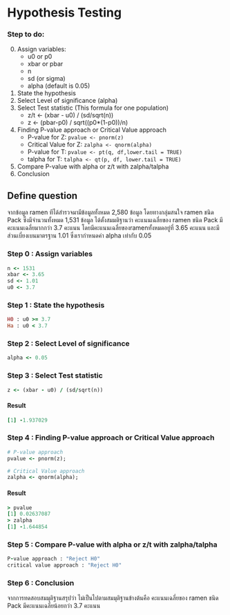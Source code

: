 # Hypothesis Testing

### Step to do:

0. Assign variables:
   - u0 or p0
   - xbar or pbar
   - n
   - sd (or sigma)
   - alpha (default is 0.05)
1. State the hypothesis
2. Select Level of significance (alpha)
3. Select Test statistic (This formula for one population)
   - z/t <- (xbar - u0) / (sd/sqrt(n))
   - z <- (pbar-p0) / sqrt((p0\*(1-p0))/n)
4. Finding P-value approach or Critical Value approach
   - P-value for Z: `pvalue <- pnorm(z)`
   - Critical Value for Z: `zalpha <- qnorm(alpha)`
   - P-value for T: `pvalue <- pt(q, df,lower.tail = TRUE)`
   - talpha for T: `talpha <- qt(p, df, lower.tail = TRUE)`
5. Compare P-value with alpha or z/t with zalpha/talpha
6. Conclusion
## Define question
จากข้อมูล ramen ทีได้สำรวจมามีข้อมูลทั้งหมด 2,580 ข้อมูล โดยทางกลุ่มสนใจ ramen ชนิด Pack ซึ่งมีจำนวนทั้งหมด 1,531 ข้อมูล ได้ตั้งสมมติฐานว่า คะแนนเฉลี่ยของ ramen ชนิด Pack มีคะแนนเฉลี่ยมากกว่า 3.7 คะแนน
โดยมีคะแนนเฉลี่ยของramenทั้งหมดอยู่ที่ 3.65 คะแนน และมีส่วนเบี่ยงเบนมาตรฐาน 1.01 ซึ่งเรากำหนดค่า alpha เท่ากับ 0.05
### Step 0 : Assign variables
``` ruby
n <- 1531
xbar <- 3.65
sd <- 1.01
u0 <- 3.7
```
### Step 1 : State the hypothesis
``` ruby
H0 : u0 >= 3.7
Ha : u0 < 3.7
```

### Step 2 : Select Level of significance
``` ruby
alpha <- 0.05
```

### Step 3 : Select Test statistic
```ruby
z <- (xbar - u0) / (sd/sqrt(n))
```
#### Result
``` ruby
[1] -1.937029
```
### Step 4 : Finding P-value approach or Critical Value approach
```ruby
# P-value approach
pvalue <- pnorm(z); 

# Critical Value approach
zalpha <- qnorm(alpha);
```
#### Result
``` ruby
> pvalue
[1] 0.02637087
> zalpha
[1] -1.644854
```

### Step 5 : Compare P-value with alpha or z/t with zalpha/talpha
``` ruby
P-value approach : "Reject H0"
critical value approach : "Reject H0"
```

### Step 6 : Conclusion
จากการทดสอบสมมุติฐานสรุปว่า ไม่เป็นไปตามสมมุติฐานข้างต้นคือ คะแนนเฉลี่ยของ ramen ชนิด Pack มีคะแนนเฉลี่ยน้อยกว่า 3.7 คะแนน
